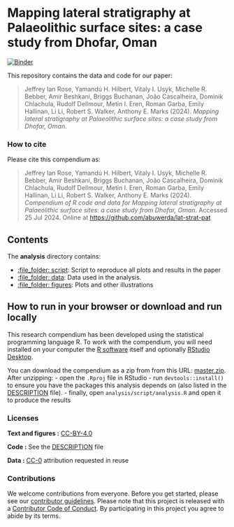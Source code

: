 
<!-- README.md is generated from README.Rmd. Please edit that file -->

# Mapping lateral stratigraphy at Palaeolithic surface sites: a case study from Dhofar, Oman

[![Binder](https://mybinder.org/badge_logo.svg)](https://mybinder.org/v2/gh/abuwerda/lat-strat-pat/master?urlpath=rstudio)

This repository contains the data and code for our paper:

> Jeffrey Ian Rose, Yamandú H. Hilbert, Vitaly I. Usyk, Michelle R. Bebber, Amir Beshkani, Briggs Buchanan, João Cascalheira, Dominik Chlachula, Rudolf Dellmour, Metin I. Eren, Roman Garba, Emily Hallinan, Li Li, Robert S. Walker, Anthony E. Marks  (2024). *Mapping lateral stratigraphy at Palaeolithic surface sites: a case study from Dhofar,
Oman*. 

### How to cite

Please cite this compendium as:

> Jeffrey Ian Rose, Yamandú H. Hilbert, Vitaly I. Usyk, Michelle R. Bebber, Amir Beshkani, Briggs Buchanan, João Cascalheira, Dominik Chlachula, Rudolf Dellmour, Metin I. Eren, Roman Garba, Emily Hallinan, Li Li, Robert S. Walker, Anthony E. Marks  (2024). *Compendium of R code and data for Mapping lateral stratigraphy at Palaeolithic surface sites: a case study from Dhofar,
Oman*. Accessed 25 Jul 2024. Online at https://github.com/abuwerda/lat-strat-pat

## Contents

The **analysis** directory contains:

  - [:file\_folder: script](/analysis/script): Script to reproduce all plots and results in the paper
  - [:file\_folder: data](/analysis/data): Data used in the analysis.
  - [:file\_folder: figures](/analysis/figures): Plots and other
    illustrations

## How to run in your browser or download and run locally

This research compendium has been developed using the statistical
programming language R. To work with the compendium, you will need
installed on your computer the [R
software](https://cloud.r-project.org/) itself and optionally [RStudio
Desktop](https://rstudio.com/products/rstudio/download/).

You can download the compendium as a zip from from this URL:
[master.zip](/archive/master.zip). After unzipping: - open the `.Rproj`
file in RStudio - run `devtools::install()` to ensure you have the
packages this analysis depends on (also listed in the
[DESCRIPTION](/DESCRIPTION) file). - finally, open `analysis/script/analysis.R` and open it to produce the results

### Licenses

**Text and figures :**
[CC-BY-4.0](http://creativecommons.org/licenses/by/4.0/)

**Code :** See the [DESCRIPTION](DESCRIPTION) file

**Data :** [CC-0](http://creativecommons.org/publicdomain/zero/1.0/)
attribution requested in reuse

### Contributions

We welcome contributions from everyone. Before you get started, please
see our [contributor guidelines](CONTRIBUTING.md). Please note that this
project is released with a [Contributor Code of Conduct](CONDUCT.md). By
participating in this project you agree to abide by its terms.
